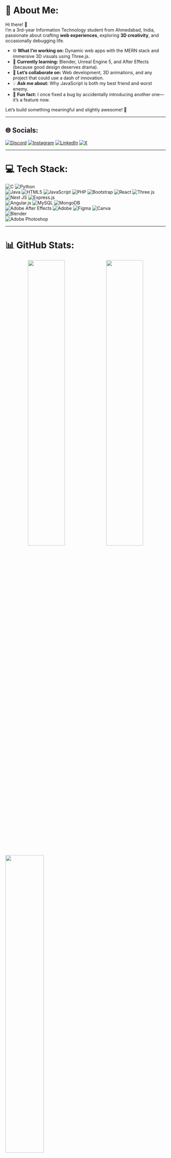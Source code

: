 # 💫 About Me:
Hi there! 👋  
I’m a 3rd-year Information Technology student from Ahmedabad, India, passionate about crafting **web experiences**, exploring **3D creativity**, and occasionally debugging life.  

- 🌐 **What I’m working on:** Dynamic web apps with the MERN stack and immersive 3D visuals using Three.js.  
- 🎨 **Currently learning:** Blender, Unreal Engine 5, and After Effects (because good design deserves drama).  
- 🤝 **Let’s collaborate on:** Web development, 3D animations, and any project that could use a dash of innovation.  
- 💡 **Ask me about:** Why JavaScript is both my best friend and worst enemy.  
- 🎯 **Fun fact:** I once fixed a bug by accidentally introducing another one—it’s a feature now.  

Let’s build something meaningful and slightly awesome! 🚀  

---

## 🌐 Socials:
[![Discord](https://img.shields.io/badge/Discord-%237289DA.svg?logo=discord&logoColor=white)](https://discord.gg/https://discord.com/channels/eztaurus) 
[![Instagram](https://img.shields.io/badge/Instagram-%23E4405F.svg?logo=Instagram&logoColor=white)](https://instagram.com/https://www.instagram.com/whattheduck_vrj/) 
[![LinkedIn](https://img.shields.io/badge/LinkedIn-%230077B5.svg?logo=linkedin&logoColor=white)](https://linkedin.com/in/https://www.linkedin.com/in/vraj-lakum-56671233b?utm_source=share&utm_campaign=share_via&utm_content=profile&utm_medium=ios_app) 
[![X](https://img.shields.io/badge/X-black.svg?logo=X&logoColor=white)](https://x.com/https://x.com/lost_vraj)  

---

# 💻 Tech Stack:
![C](https://img.shields.io/badge/c-%2300599C.svg?style=for-the-badge&logo=c&logoColor=white) 
![Python](https://img.shields.io/badge/python-3670A0?style=for-the-badge&logo=python&logoColor=ffdd54)  
![Java](https://img.shields.io/badge/java-%23ED8B00.svg?style=for-the-badge&logo=openjdk&logoColor=white) 
![HTML5](https://img.shields.io/badge/html5-%23E34F26.svg?style=for-the-badge&logo=html5&logoColor=white) 
![JavaScript](https://img.shields.io/badge/javascript-%23323330.svg?style=for-the-badge&logo=javascript&logoColor=%23F7DF1E) 
![PHP](https://img.shields.io/badge/php-%23777BB4.svg?style=for-the-badge&logo=php&logoColor=white) 
![Bootstrap](https://img.shields.io/badge/bootstrap-%238511FA.svg?style=for-the-badge&logo=bootstrap&logoColor=white) 
![React](https://img.shields.io/badge/react-%2320232a.svg?style=for-the-badge&logo=react&logoColor=%2361DAFB)
![Three js](https://img.shields.io/badge/threejs-black?style=for-the-badge&logo=three.js&logoColor=white) 
![Next JS](https://img.shields.io/badge/Next-black?style=for-the-badge&logo=next.js&logoColor=white) 
![Express.js](https://img.shields.io/badge/express.js-%23404d59.svg?style=for-the-badge&logo=express&logoColor=%2361DAFB)  
![Angular.js](https://img.shields.io/badge/angular.js-%23E23237.svg?style=for-the-badge&logo=angularjs&logoColor=white) 
![MySQL](https://img.shields.io/badge/mysql-4479A1.svg?style=for-the-badge&logo=mysql&logoColor=white) 
![MongoDB](https://img.shields.io/badge/MongoDB-%234ea94b.svg?style=for-the-badge&logo=mongodb&logoColor=white)  
![Adobe After Effects](https://img.shields.io/badge/Adobe%20After%20Effects-9999FF.svg?style=for-the-badge&logo=Adobe%20After%20Effects&logoColor=white) 
![Adobe](https://img.shields.io/badge/adobe-%23FF0000.svg?style=for-the-badge&logo=adobe&logoColor=white) 
![Figma](https://img.shields.io/badge/figma-%23F24E1E.svg?style=for-the-badge&logo=figma&logoColor=white) 
![Canva](https://img.shields.io/badge/Canva-%2300C4CC.svg?style=for-the-badge&logo=Canva&logoColor=white)  
![Blender](https://img.shields.io/badge/blender-%23F5792A.svg?style=for-the-badge&logo=blender&logoColor=white)  
![Adobe Photoshop](https://img.shields.io/badge/adobe%20photoshop-%2331A8FF.svg?style=for-the-badge&logo=adobe%20photoshop&logoColor=white) 

---

# 📊 GitHub Stats:

<div align="center">
  <img src="https://github-readme-stats.vercel.app/api?username=vrajlk&theme=dark&hide_border=false&include_all_commits=true&count_private=true" width="48%"/>
  <img src="https://github-readme-stats.vercel.app/api/top-langs/?username=vrajlk&theme=dark&hide_border=false&layout=compact" width="48%"/>
</div>  


<!-- Hidden Streak Stats -->
<!-- Uncomment this section when the streak is visible -->
<img src="https://github-readme-streak-stats.herokuapp.com/?user=vrajlk&theme=dark&hide_border=false" width="49%" />

---

### ✍️ Random Dev Quote:
![](https://quotes-github-readme.vercel.app/api?type=horizontal&theme=radical)

---

### 🔝 Top Contributed Repo:
![](https://github-contributor-stats.vercel.app/api?username=vrajlk&limit=5&theme=dark&combine_all_yearly_contributions=true)

---

<!-- Proudly created with GPRM ( https://gprm.itsvg.in ) -->
